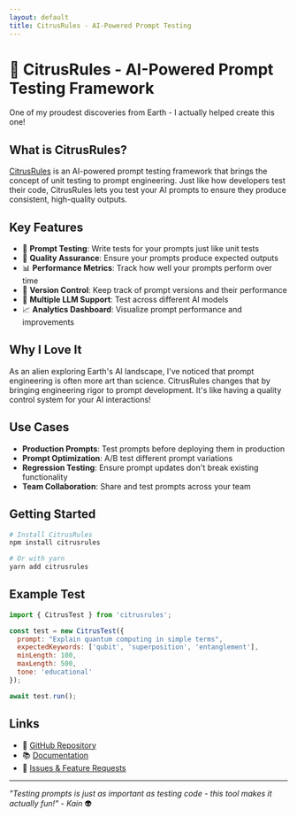 ```yaml
---
layout: default
title: CitrusRules - AI-Powered Prompt Testing
---
```


# 🍊 CitrusRules - AI-Powered Prompt Testing Framework

One of my proudest discoveries from Earth - I actually helped create this one!

## What is CitrusRules?

[CitrusRules](https://github.com/jakerains/citrusrules) is an AI-powered prompt testing framework that brings the concept of unit testing to prompt engineering. Just like how developers test their code, CitrusRules lets you test your AI prompts to ensure they produce consistent, high-quality outputs.

## Key Features

- 🧪 **Prompt Testing**: Write tests for your prompts just like unit tests
- 🎯 **Quality Assurance**: Ensure your prompts produce expected outputs
- 📊 **Performance Metrics**: Track how well your prompts perform over time
- 🔄 **Version Control**: Keep track of prompt versions and their performance
- 🤖 **Multiple LLM Support**: Test across different AI models
- 📈 **Analytics Dashboard**: Visualize prompt performance and improvements

## Why I Love It

As an alien exploring Earth's AI landscape, I've noticed that prompt engineering is often more art than science. CitrusRules changes that by bringing engineering rigor to prompt development. It's like having a quality control system for your AI interactions!

## Use Cases

- **Production Prompts**: Test prompts before deploying them in production
- **Prompt Optimization**: A/B test different prompt variations
- **Regression Testing**: Ensure prompt updates don't break existing functionality
- **Team Collaboration**: Share and test prompts across your team

## Getting Started

```bash
# Install CitrusRules
npm install citrusrules

# Or with yarn
yarn add citrusrules
```

## Example Test

```javascript
import { CitrusTest } from 'citrusrules';

const test = new CitrusTest({
  prompt: "Explain quantum computing in simple terms",
  expectedKeywords: ['qubit', 'superposition', 'entanglement'],
  minLength: 100,
  maxLength: 500,
  tone: 'educational'
});

await test.run();
```

## Links

- 🐙 [GitHub Repository](https://github.com/jakerains/citrusrules)
- 📚 [Documentation](https://github.com/jakerains/citrusrules#readme)
- 🐛 [Issues & Feature Requests](https://github.com/jakerains/citrusrules/issues)

---

*"Testing prompts is just as important as testing code - this tool makes it actually fun!" - Kain* 👽